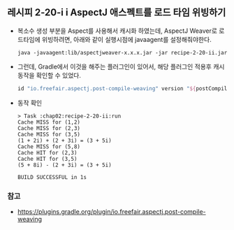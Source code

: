 ## 레시피 2-20-i i AspectJ 애스펙트를 로드 타임 위빙하기

* 복소수 생성 부분을 Aspect를 사용해서 캐시화 하였는데, AspectJ Weaver로 로드타임에 위빙하려면, 아래와 같이 실행시점에 javaagent를 설정해줘야한다.

  ```
  java -javaagent:lib/aspectjweaver-x.x.x.jar -jar recipe-2-20-ii.jar
  ```

* 그런데, Gradle에서 이것을 해주는 플러그인이 있어서, 해당 플러그인 적용후 캐시 동작을 확인할 수 있었다.

  ```groovy
  id "io.freefair.aspectj.post-compile-weaving" version "${postCompileWeavingVersion}"
  ```

* 동작 확인

  ```
  > Task :chap02:recipe-2-20-ii:run
  Cache MISS for (1,2)
  Cache MISS for (2,3)
  Cache MISS for (3,5)
  (1 + 2i) + (2 + 3i) = (3 + 5i)
  Cache MISS for (5,8)
  Cache HIT for (2,3)
  Cache HIT for (3,5)
  (5 + 8i) - (2 + 3i) = (3 + 5i)
  
  BUILD SUCCESSFUL in 1s
  ```

  

### 참고

* https://plugins.gradle.org/plugin/io.freefair.aspectj.post-compile-weaving
